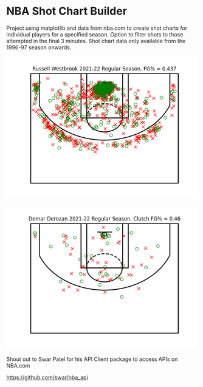 # NBA Shot Chart Builder

Project using matplotlib and data from nba.com to create shot charts for individual players for a specified season. Option to filter shots to those attempted in the final 3 minutes. Shot chart data only available from the 1996-97 season onwards. 

<p align="center">
  <img src="russ.png" />
</p>


<p align="center">
  <img src="demar_clutch.png" />
</p>

Shout out to Swar Patel for his API Client package to access APIs on NBA.com

https://github.com/swar/nba_api